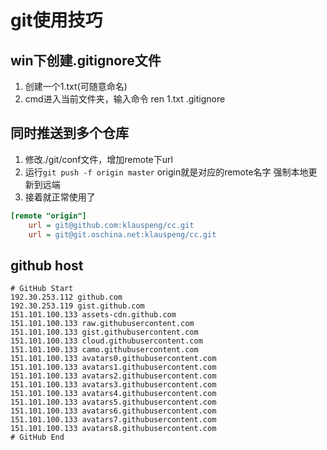 # git使用技巧
## win下创建.gitignore文件
1. 创建一个1.txt(可随意命名)
2. cmd进入当前文件夹，输入命令 ren 1.txt .gitignore

## 同时推送到多个仓库
1. 修改./git/conf文件，增加remote下url
2. 运行`git push -f origin master` origin就是对应的remote名字 强制本地更新到远端
3. 接着就正常使用了
```ini
[remote "origin"]
    url = git@github.com:klauspeng/cc.git
    url = git@git.oschina.net:klauspeng/cc.git
```

## github host
```
# GitHub Start 
192.30.253.112 github.com 
192.30.253.119 gist.github.com 
151.101.100.133 assets-cdn.github.com 
151.101.100.133 raw.githubusercontent.com 
151.101.100.133 gist.githubusercontent.com 
151.101.100.133 cloud.githubusercontent.com 
151.101.100.133 camo.githubusercontent.com 
151.101.100.133 avatars0.githubusercontent.com 
151.101.100.133 avatars1.githubusercontent.com 
151.101.100.133 avatars2.githubusercontent.com 
151.101.100.133 avatars3.githubusercontent.com 
151.101.100.133 avatars4.githubusercontent.com 
151.101.100.133 avatars5.githubusercontent.com 
151.101.100.133 avatars6.githubusercontent.com 
151.101.100.133 avatars7.githubusercontent.com 
151.101.100.133 avatars8.githubusercontent.com 
# GitHub End
```